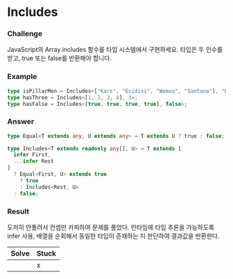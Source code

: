 # Includes

### Challenge

JavaScript의 Array.includes 함수를 타입 시스템에서 구현하세요. 타입은 두 인수를 받고, true 또는 false를 반환해야 합니다.

### Example

```ts
type isPillarMen = Includes<["Kars", "Esidisi", "Wamuu", "Santana"], "Dio">; // expected to be `false`
type hasThree = Includes<[1, 2, 3, 4], 3>;
type hasFalse = Includes<[true, true, true, true], false>;
```

### Answer

```ts
type Equal<T extends any, U extends any> = T extends U ? true : false;

type Includes<T extends readonly any[], U> = T extends [
  infer First,
  ...infer Rest
]
  ? Equal<First, U> extends true
    ? true
    : Includes<Rest, U>
  : false;
```

### Result

도저히 안풀려서 컨셉만 카피하여 문제를 풀었다. 런타임에 타입 추론을 가능하도록 infer 사용,
배열을 순회해서 동일한 타입이 존재하는 지 판단하여 결과값을 반환한다.

| Solve | Stuck |
| ----- | ----- |
|       | x     |
